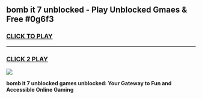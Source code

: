 
## bomb it 7 unblocked - Play Unblocked Gmaes & Free #0g6f3
<h3>
<a href="https://news.freeplayer.one?title=bomb_it_7_unblocked&ref=24F">CLICK TO PLAY</a></h3>
<hr>

<h3>
<a href="https://news.freeplayer.one?title=bomb_it_7_unblocked&ref=24F">CLICK 2 PLAY</a>
  
</h3>

<a href="https://news.freeplayer.one?title=bomb_it_7_unblocked&ref=24F/"><img src="https://clearcache.store/games.png"></a>


**bomb it 7 unblocked games unblocked: Your Gateway to Fun and Accessible Online Gaming**
